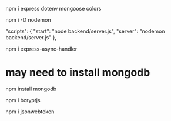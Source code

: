 npm i express dotenv mongoose colors

npm i -D nodemon

  "scripts": {
    "start": "node backend/server.js",
    "server": "nodemon backend/server.js"
  },


  npm i express-async-handler

  # may need to install mongodb
  npm install mongodb

  npm i bcryptjs

  npm i jsonwebtoken